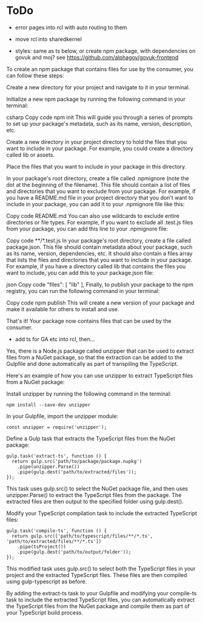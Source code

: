 # ToDo

* error pages into rcl with auto routing to them

* move rcl into sharedkernel

* styles: same as ts below, or create npm package, with dependencies on govuk and moj? see https://github.com/alphagov/govuk-frontend

To create an npm package that contains files for use by the consumer, you can follow these steps:

Create a new directory for your project and navigate to it in your terminal.

Initialize a new npm package by running the following command in your terminal:

csharp
Copy code
npm init
This will guide you through a series of prompts to set up your package's metadata, such as its name, version, description, etc.

Create a new directory in your project directory to hold the files that you want to include in your package. For example, you could create a directory called lib or assets.

Place the files that you want to include in your package in this directory.

In your package's root directory, create a file called .npmignore (note the dot at the beginning of the filename). This file should contain a list of files and directories that you want to exclude from your package. For example, if you have a README.md file in your project directory that you don't want to include in your package, you can add it to your .npmignore file like this:

Copy code
README.md
You can also use wildcards to exclude entire directories or file types. For example, if you want to exclude all .test.js files from your package, you can add this line to your .npmignore file:

Copy code
**/*.test.js
In your package's root directory, create a file called package.json. This file should contain metadata about your package, such as its name, version, dependencies, etc. It should also contain a files array that lists the files and directories that you want to include in your package. For example, if you have a directory called lib that contains the files you want to include, you can add this to your package.json file:

json
Copy code
"files": [
  "lib"
],
Finally, to publish your package to the npm registry, you can run the following command in your terminal:

Copy code
npm publish
This will create a new version of your package and make it available for others to install and use.

That's it! Your package now contains files that can be used by the consumer.

* add ts for GA etc into rcl, then...

Yes, there is a Node.js package called unzipper that can be used to extract files from a NuGet package, so that the extraction can be added to the Gulpfile and done automatically as part of transpiling the TypeScript.

Here's an example of how you can use unzipper to extract TypeScript files from a NuGet package:

Install unzipper by running the following command in the terminal:

```npm install --save-dev unzipper```

In your Gulpfile, import the unzipper module:

```
const unzipper = require('unzipper');
```

Define a Gulp task that extracts the TypeScript files from the NuGet package:

```
gulp.task('extract-ts', function () {
  return gulp.src('path/to/package/package.nupkg')
    .pipe(unzipper.Parse())
    .pipe(gulp.dest('path/to/extracted/files'));
});
```
This task uses gulp.src() to select the NuGet package file, and then uses unzipper.Parse() to extract the TypeScript files from the package. The extracted files are then output to the specified folder using gulp.dest().

Modify your TypeScript compilation task to include the extracted TypeScript files:

```
gulp.task('compile-ts', function () {
  return gulp.src(['path/to/typescript/files/**/*.ts', 'path/to/extracted/files/**/*.ts'])
    .pipe(tsProject())
    .pipe(gulp.dest('path/to/output/folder'));
});
```
This modified task uses gulp.src() to select both the TypeScript files in your project and the extracted TypeScript files. These files are then compiled using gulp-typescript as before.

By adding the extract-ts task to your Gulpfile and modifying your compile-ts task to include the extracted TypeScript files, you can automatically extract the TypeScript files from the NuGet package and compile them as part of your TypeScript build process.